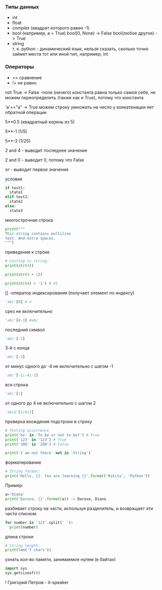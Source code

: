 ### Типы данных 
- int 
- float 
- complex (квадрат которого равен -1) 
- bool (например, a = True) 
bool(0, None) -> False 
bool(любое другое) -> True
- string<br>
т. к. python - динамический язык, нельзя сказать, сколько точно займет места тот или иной тип, например, int

### Операторы
- == сравнение
- != не равно 

not True -> False 
-none (ничего) 
константа равна только самой себе, не можем переопределить (также как и True), потому что константа 

'a'=="a" -> True 
можем строку умножить на число 
у конкатенации нет обратной операции 

5**0.5 (квадратный корень из 5) 

5**-1 (1/5) 

5**-2 (1/25) 

2 and 4 - выводит последнее значение 

2 and 0 - выводит 0, потому что False 

or - выводит первое значение 

условия 

```python
if test1: 
  state1 
elif test2: 
  state2 
else: 
  state3 
```
многострочная строка
```python
print(""" 
This string contains multiline 
text. And extra spaces. 
""")
```
приведение к строке
```python
# Casting to string: 
print(str(4))

print(str(4 + 1)) 

print(str(4) + '1') # 41
```

[] -оператор индексирования (получает элемент по индексу)
```python
'abc'[0] # a
``` 
срез не включительно
```python
'abc'[0-3] #abc
```
последний символ
```python
'abc'[-1]
```
3-й с конца
```python
'abc'[-3]
```
от минус одного до -4 не включительно с шагом -1
```python
'abc'[-1:-4:-1]
```
вся строка
```python
'abc'[:]
```
от одного до 4 не включительно с шагом 2
```python
'abcd'[1:4:2]
```
проверка вхождения подстроки в строку 
```python
# Testing occurrence 
print('be' in 'To be or not to be?') # True 
print('123' in '123') # True 
print('100' in '200') # False
```
```python
print('I am not there' not in 'String')
```
форматирование
```python
# String format: 
print('Hello, {}. You are learning {}'.format('Nikita', 'Python'))
```
Пример:
```python
a='Diana' 
print('Darova, {}'.format(a)) -> Darova, Diana
```
разбивает строку на части, используя разделитель, и возвращает эти части списком
```python
for number in '123'.split(' '): 
  print(number)
```
длина строки
```python
# String length: 
print(len('7 chars'))
```
узнать кол-во памяти, занимаемое нулем (в байтах)
```python
import sys
sys.getsizeof(0)
```
! Григорий Петров - it-speaker 
